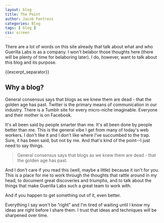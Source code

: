 ```yaml
---
layout: blog
title: The Point
author: Jacob Fentress
categories: Blog
tags: [ blog ]
css: screen
---
```


There are a lot of words on this site already that talk about what and who Guerilla Labs is as a company. I won't belabor those thoughts here (there will be plenty of time for belaboring later). I do, however, want to talk about this blog and its purpose.

{{excerpt_separator}}

## Why a blog?

General consensus says that blogs as we knew them are dead - that the golden age has past. Twitter is the primary means of communication in our industry. There is a Tumblr site for every micro-niche imaginable. Everyone and their mother is on Facebook.

It's all been said by people smarter than me. It's all been done by people better than me. This is the general vibe I get from many of today's web workers. I don't like it and I don't like where I've succumbed to the trap. Sure, it has been said, but not by me. And that's kind of the point--I just need to say things.

<blockquote>
    <p>General consensus says that blogs as we knew them are dead - that the golden age has past.</p>
</blockquote>

And I don't care if you read this (well, maybe a little) because it isn't for you. This is a place for me to work through the thoughts that rattle around in my head, to document great discoveries and triumphs, and to talk about the things that make Guerilla Labs such a great team to work with.

And if you happen to get something out of it, even better.

Everything I say won't be “right” and I'm tired of waiting until I know my ideas are right before I share them. I trust that ideas and techniques will be sharpened over time.
